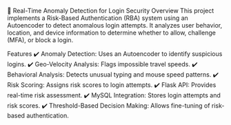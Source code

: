 🚀 Real-Time Anomaly Detection for Login Security
Overview
This project implements a Risk-Based Authentication (RBA) system using an Autoencoder to detect anomalous login attempts. It analyzes user behavior, location, and device information to determine whether to allow, challenge (MFA), or block a login.

Features
✔️ Anomaly Detection: Uses an Autoencoder to identify suspicious logins.
✔️ Geo-Velocity Analysis: Flags impossible travel speeds.
✔️ Behavioral Analysis: Detects unusual typing and mouse speed patterns.
✔️ Risk Scoring: Assigns risk scores to login attempts.
✔️ Flask API: Provides real-time risk assessment.
✔️ MySQL Integration: Stores login attempts and risk scores.
✔️ Threshold-Based Decision Making: Allows fine-tuning of risk-based authentication.
